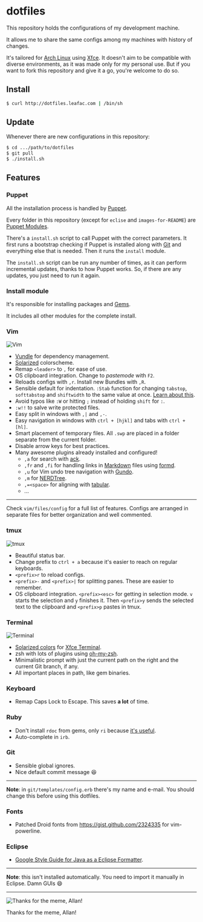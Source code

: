 dotfiles
========

This repository holds the configurations of my development machine.

It allows me to share the same configs among my machines with history of changes.

It's tailored for [Arch Linux](http://www.archlinux.org/) using [Xfce](http://www.xfce.org/). It doesn't aim to be compatible with diverse environments, as it was made only for my personal use. But if you want to fork this repository and give it a go, you're welcome to do so.

Install
-------

```bash
$ curl http://dotfiles.leafac.com | /bin/sh
```

Update
------

Whenever there are new configurations in this repository:

```bash
$ cd .../path/to/dotfiles
$ git pull
$ ./install.sh
```

Features
--------

### Puppet

All the installation process is handled by [Puppet](http://puppetlabs.com/).

Every folder in this repository (except for `eclise` and `images-for-README`) are [Puppet Modules](http://docs.puppetlabs.com/puppet/2.7/reference/modules_fundamentals.html).

There's a `install.sh` script to call Puppet with the correct parameters. It first runs a bootstrap checking if Puppet is installed along with [Git](http://git-scm.com/) and everything else that is needed. Then it runs the `install` module.

The `install.sh` script can be run any number of times, as it can perform incremental updates, thanks to how Puppet works. So, if there are any updates, you just need to run it again.

### Install module

It's responsible for installing packages and [Gems](http://rubygems.org/).

It includes all other modules for the complete install.

### Vim

![Vim](https://raw.github.com/leafac/dotfiles/master/images-for-README/vim.png)

* [Vundle](https://github.com/gmarik/vundle) for dependency management.
* [Solarized](http://ethanschoonover.com/solarized) colorscheme.
* Remap `<leader>` to `,` for ease of use.
* OS clipboard integration. Change to _pastemode_ with `F2`.
* Reloads configs with `,r`. Install new Bundles with `,R`.
* Sensible default for indentation. `:Stab` function for changing `tabstop`, `softtabstop` and `shiftwidth` to the same value at once. [Learn about this](http://vimcasts.org/episodes/tabs-and-spaces/).
* Avoid typos like `:W` or hitting `;` instead of holding `shift` for `:`.
* `:w!!` to salve write protected files.
* Easy split in windows with `,|` and `,-`.
* Easy navigation in windows with `ctrl + [hjkl]` and tabs with `ctrl + [hl]`.
* Smart placement of temporary files. All `.swp` are placed in a folder separate from the current folder.
* Disable arrow keys for best practices.
* Many awesome plugins already installed and configured!
    * `,a` for search with [ack](http://betterthangrep.com/).
    * `,fr` and `,fi` for handling links in [Markdown](http://daringfireball.net/projects/markdown/) files using [formd](http://drbunsen.github.com/formd/).
    * `,u` for Vim undo tree navigation with [Gundo](http://sjl.bitbucket.org/gundo.vim/).
    * `,m` for [NERDTree](https://github.com/scrooloose/nerdtree).
    * `,=<space>` for aligning with [tabular](https://github.com/godlygeek/tabular).
    * ...

---

Check `vim/files/config` for a full list of features. Configs are arranged in separate files for better organization and well commented.

### tmux

![tmux](https://raw.github.com/leafac/dotfiles/master/images-for-README/tmux.png)

* Beautiful status bar.
* Change prefix to `ctrl + a` because it's easier to reach on regular keyboards.
* `<prefix>r` to reload configs.
* `<prefix>-` and `<prefix>|` for splitting panes. These are easier to remember.
* OS clipboard integration. `<prefix><esc>` for getting in selection mode. `v` starts the selection and `y` finishes it. Then `<prefix>y` sends the selected text to the clipboard and `<prefix>p` pastes in tmux.

### Terminal

![Terminal](https://raw.github.com/leafac/dotfiles/master/images-for-README/terminal.png)

* [Solarized colors](https://github.com/sgerrand/xfce4-terminal-colors-solarized/blob/master/light/terminalrc) for [Xfce Terminal](http://docs.xfce.org/apps/terminal/start).
* zsh with lots of plugins using [oh-my-zsh](https://github.com/robbyrussell/oh-my-zsh).
* Minimalistic prompt with just the current path on the right and the current Git branch, if any.
* All important places in path, like gem binaries.

### Keyboard

* Remap Caps Lock to Escape. This saves **a lot** of time.

### Ruby

* Don't install `rdoc` from gems, only `ri` because [it's useful](http://jstorimer.com/ri.html).
* Auto-complete in `irb`.

### Git

* Sensible global ignores.
* Nice default commit message :laughing:

---

**Note**: in `git/templates/config.erb` there's my name and e-mail. You should change this before using this dotfiles.

### Fonts

* Patched Droid fonts from https://gist.github.com/2324335 for vim-powerline.

### Eclipse

* [Google Style Guide for Java as a Eclipse Formatter](http://code.google.com/p/google-styleguide/source/browse/trunk/eclipse-java-google-style.xml).

---

**Note**: this isn't installed automatically. You need to import it manually in Eclipse. Damn GUIs :smile:

---

![Thanks for the meme, Allan!](http://cdn.memegenerator.net/instances/400x/30468032.jpg)

Thanks for the meme, Allan!
